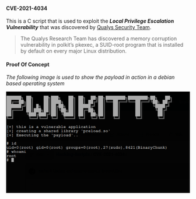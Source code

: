 #### CVE-2021-4034

This is a C script that is used to exploit the __*Local Privilege Escalation Vulnerability*__ 
that was discovered by [Qualys Security Team](https://blog.qualys.com/vulnerabilities-threat-research/2022/01/25/pwnkit-local-privilege-escalation-vulnerability-discovered-in-polkits-pkexec-cve-2021-4034).

>The Qualys Research Team has discovered a memory corruption vulnerability in polkit’s pkexec, a SUID-root program that is installed by default on every major Linux distribution.

#### Proof Of Concept

*The following image is used to show the payload in action in a debian based operating system*

![poc.png](poc.png)
